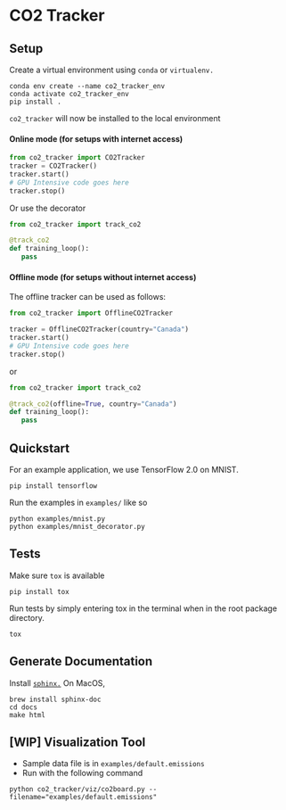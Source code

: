 # CO2 Tracker


## Setup
Create a virtual environment using `conda` or `virtualenv.` 

```
conda env create --name co2_tracker_env
conda activate co2_tracker_env
pip install . 
```

`co2_tracker` will now be installed to the local environment

#### Online mode (for setups with internet access)

```python
from co2_tracker import CO2Tracker
tracker = CO2Tracker()
tracker.start()
# GPU Intensive code goes here
tracker.stop()
```

Or use the decorator

```python
from co2_tracker import track_co2

@track_co2
def training_loop():
   pass
```
#### Offline mode (for setups without internet access)

The offline tracker can be used as follows:
```python
from co2_tracker import OfflineCO2Tracker

tracker = OfflineCO2Tracker(country="Canada")
tracker.start()
# GPU Intensive code goes here
tracker.stop()
```

or 

```python
from co2_tracker import track_co2

@track_co2(offline=True, country="Canada")
def training_loop():
   pass
```

## Quickstart

For an example application, we use TensorFlow 2.0 on MNIST. 

```
pip install tensorflow
```

Run the examples in `examples/` like so

```
python examples/mnist.py
python examples/mnist_decorator.py
```

## Tests

Make sure `tox` is available

```
pip install tox
```

Run tests by simply entering tox in the terminal when in the root package directory.

```
tox
```

## Generate Documentation
Install [`sphinx.`](https://www.sphinx-doc.org/en/master/usage/installation.html) On MacOS,  
```
brew install sphinx-doc
cd docs
make html
```

## [WIP] Visualization Tool
* Sample data file is in `examples/default.emissions`
* Run with the following command
```
python co2_tracker/viz/co2board.py --filename="examples/default.emissions"
```

